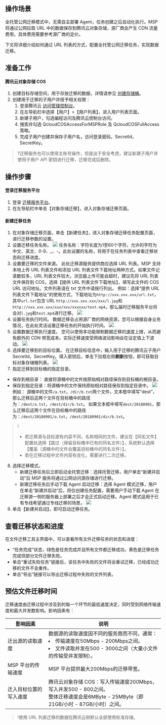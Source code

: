 ## 操作场景
全托管公网迁移模式中，无需自主部署 Agent，任务创建之后自动化执行。MSP 将通过公网拉取 URL 中的数据保存到腾讯云对象存储，源厂商会产生 CDN 流量费用，具体费用需要参考源厂商的定价。

下文将详细介绍如何通过 URL 列表的方式，配置全托管公网迁移任务，实现数据迁移。


## 准备工作
#### 腾讯云对象存储 COS
1. 创建目标存储空间，用于存放迁移的数据，详情请参见 [创建存储桶](https://cloud.tencent.com/document/product/436/13309)。
2. 创建用于迁移的子用户并授予相关权限：
	1.	登录腾讯云 [访问管理控制台](https://console.cloud.tencent.com/cam/overview)。
	2.	在左导航栏中选择【用户】>【用户列表】，进入用户列表页面。
	3.	新建子用户，勾选编程访问及腾讯云控制台访问。
	4.	搜索并勾选 QcloudCOSAccessForMSPRole 及 QcloudCOSFullAccess 策略。
	5.	完成子用户创建并保存子用户名，访问登录密码，SecretId，SecretKey。

	
>?迁移服务也可以使用主账号操作，但是出于安全考虑，建议新建子用户并使用子用户 API 密钥进行迁移，迁移完成后删除。


## 操作步骤
#### 登录迁移服务平台
1. 登录 [迁移服务平台](https://console.cloud.tencent.com/msp)。
2. 在左导航栏中单击【对象存储迁移】，进入对象存储迁移页面。


#### 新建迁移任务
1.	在对象存储迁移页面，单击【新建任务】，进入对象存储迁移任务配置页面，进行迁移参数的设置。
2. 设置迁移任务名称。
![](https://main.qcloudimg.com/raw/9709f9932688e7f639c0b3d080ace061.jpg)
任务名称：字符长度为1至60个字符，允许的字符为中文、英文、0-9、\_、-。此处设置的名称，将用于在任务列表中查看迁移状态和迁移进度。
3. 设置要迁移的文件来源。
此处迁移源服务提供商应选择 URL 列表。MSP 支持本地上传 URL 列表文件和添加 URL 列表文件下载地址两种方式。如果文件记录数较多，URL 列表文件较大，浏览器上传可能会超时，建议先将 URL 列表文件保存到 COS，选择【提供 URL 列表文件下载地址】，填写此文件的 COS URL 访问地址。文件列表请在 txt 文件中请按行列出。
例如：选择“提供 URL 列表文件下载地址”的使用方式，下载地址为`http://xxx.xxx.xxx/url.txt`，其中`url.txt`包含 URL `http://xxx.xxx.xxx/xxx/l.jpg`和`http://xxx.xxx.xxx/xxx/xxx/xxxxxx/test.mp4`，那么届时迁移服务平台将会对`l.jpg`和`test.mp4`进行迁移。
![](https://main.qcloudimg.com/raw/afa00a5039e915355b1f2e1270edbfb3.jpg)
4. 设置任务执行时间。
数据迁移会占用源厂商的网络资源，您可以根据自身业务情况，在此处灵活设置迁移任务的开始执行时间。
![](https://main.qcloudimg.com/raw/ad178b139fc842d6f885f6e0d23f55a4.jpg)
5. 设置数据迁移执行速度。
您可以使用本功能限制数据迁移的速度上限，从而避免额外的 CDN 带宽成本。实际迁移速度受网络波动影响会在设定值上下波动。
![](https://main.qcloudimg.com/raw/b5ec9c811a1fba7e82e2d30a7110de83.jpg)
6. 选择要迁移到的目标位置。
 在迁移目标信息中，输入用于迁移的腾讯云子用户 SecretId，SecretKey。填入密钥后，单击下拉框右侧**刷新**按钮，即可获取目标对象存储桶列表。
![](https://main.qcloudimg.com/raw/822a116d325c52d12416cb30c93e7477.jpg)
7. 指定迁移到目标桶的指定目录。
 - 保存到根目录： 直接将源桶中的文件按原始相对路径保存到目标桶的根目录。
 - 保存到指定目录：将源桶中的文件保持原始相对路径保存到指定目录中。
![](https://main.qcloudimg.com/raw/cf367aec7c4b1af7c385280b1b98148d.png)
例如：
源桶中的文件`/a.txt`，`/dir/b.txt`两个文件，文本框中填写“dest”，那么迁移后这两个文件在目标桶中的路径为：`/dest/a.txt`，`/dest/dir/b.txt`。
如果文本框中填写`dest/20180901`，那么迁移后这两个文件在目标桶中的路径为：`/dest/20180901/a.txt`，`/dest/20180901/dir/b.txt`。
>!
>- 若迁移源与目标源有内容不同，名称相同的文件，建议在【同名文件】配置处选择【跳过（保留目标桶中已有的同名文件）】，系统默认选择【覆盖（源桶中的文件会覆盖目标桶中的同名文件）】。
>- 若在迁移过程中文件内容有变化，需要进行二次迁移。
8. 选择迁移模式。
	- 新建迁移任务后立即启动全托管迁移：选择托管迁移，用户单击“新建并启动”后 MSP 服务将通过公网访问源存储进行迁移。
	- 新建迁移任务后手动下载 Agent 启动迁移：选择 Agent 模式迁移，用户在单击“新建并启动”后，将仅创建任务配置，需要用户手动下载 Agent 在迁移源一侧的服务器上部署之后才会正式启动迁移。Agent 模式适用于已有专线希望通过专线迁移的场景。
![](https://main.qcloudimg.com/raw/c8787f78d1b0d80bcc3fed2872f2fcfd.jpg)
9. 单击【新建并启动】，即可启动迁移任务。

## 查看迁移状态和进度
在文件迁移工具主界面中，可以查看所有文件迁移任务的状态和进度：
- “任务完成”状态，绿色是任务完成并且所有文件都迁移成功，黄色是迁移任务完成但部分文件迁移失败。
- 单击“重试失败任务”链接后，该任务中失败的文件将会重试迁移，已经成功迁移的文件不会重传。
- 单击“导出”链接可以导出迁移过程中失败的文件列表。

## 预估文件迁移时间
迁移速度由迁移过程中涉及到的每一个环节的最低速度决定，同时受到网络传输速度和最大并发数影响。影响因素有：


| 影响因素               | 说明                                                         |
| ---------------------- | ------------------------------------------------------------ |
| 迁出源的读取速度       | 数据源的读取速度因不同的服务商而不同，通常：<br><li>传输速度在50Mbps - 200Mbps之间。<br><li>文件读取并发在500 - 3000之间（大量小文件的传输受并发限制）。 |
| MSP 平台的传输速度               | MSP 平台提供最大200Mbps的迁移带宽。             |
| 迁入目标位置的写入速度 | 腾讯云对象存储 COS：写入传输速度200Mbps，写入并发500 - 800之间。<br>整体迁移速度会是6MByte - 25MByte（即21GB/小时 - 87GB/小时）之间。 |

>!使用 URL 列表迁移的数据在腾讯云侧默认全部使用标准存储。
